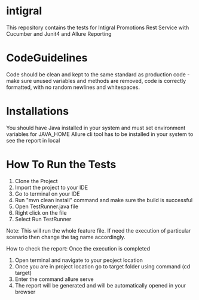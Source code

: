 # intigral

This repository contains the tests for Intigral Promotions Rest Service with Cucumber and Junit4 and Allure Reporting

# CodeGuidelines
Code should be clean and kept to the same standard as production code - make sure unused variables and methods are removed, code is correctly formatted, with no random newlines and whitespaces.

# Installations

You should have Java installed in your system and must set environment variables for JAVA_HOME
Allure cli tool has to be installed in your system to see the report in local

# How To Run the Tests

1. Clone the Project
2. Import the project to your IDE
3. Go to terminal on your IDE
4. Run "mvn clean install" command and make sure the build is successful
5. Open TestRunner.java file
6. Right click on the file
7. Select Run TestRunner

Note:
This will run the whole feature file. If need the execution of particular scenario then
change the tag name accordingly.

How to check the report:
Once the execution is completed
1. Open terminal and navigate to your peoject location
2. Once you are in project location go to target folder using command (cd target)
3. Enter the command allure serve
4. The report will be generated and will be automatically opened in your browser


